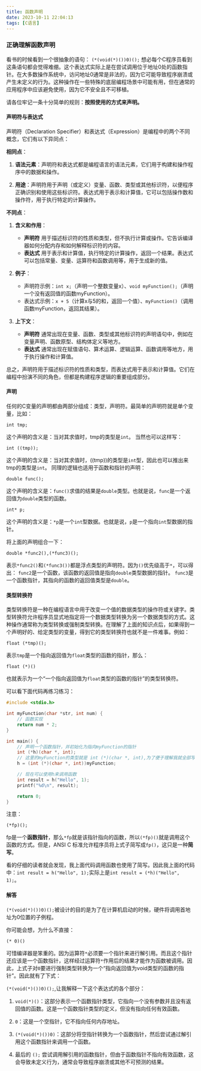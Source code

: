 ```yaml
---
title: 函数声明
date: 2023-10-11 22:04:13
tags: [C语言]
---
```



### 正确理解函数声明
看书的时候看到一个很抽象的语句：
`(*(void(*)())0)();`
想必每个C程序员看到这条语句都会觉得难绷。这个表达式实际上是在尝试调用位于地址0处的函数指针。在大多数操作系统中，访问地址0通常是非法的，因为它可能导致程序崩溃或产生未定义的行为。这种操作在一些特殊的底层编程场景中可能有用，但在通常的应用程序中应该避免使用，因为它不安全且不可移植。
<!-- more -->


请各位牢记一条十分简单的规则：**按照使用的方式来声明。**
#### 声明符与表达式
声明符（Declaration Specifier）和表达式（Expression）是编程中的两个不同概念，它们有以下异同点：

**相同点**：

1. **语法元素**：声明符和表达式都是编程语言的语法元素，它们用于构建和操作程序中的数据和操作。

2. **用途**：声明符用于声明（或定义）变量、函数、类型或其他标识符，以便程序正确识别和使用这些标识符。表达式用于表示和计算值，它可以包括操作数和操作符，用于执行特定的计算操作。

**不同点**：

1. **含义和作用**：
   - **声明符** 用于描述标识符的性质和类型，但不执行计算或操作。它告诉编译器如何分配内存和如何解释标识符的内容。
   - **表达式** 用于表示和计算值，执行特定的计算操作，返回一个结果。表达式可以包括常量、变量、运算符和函数调用等，用于生成新的值。

2. **例子**：
   - 声明符示例：`int x;`（声明一个整数变量x）、`void myFunction();`（声明一个没有返回值的函数myFunction）。
   - 表达式示例：`x + 5`（计算x与5的和，返回一个值）、`myFunction()`（调用函数myFunction，返回其结果）。

3. **上下文**：
   - **声明符** 通常出现在变量、函数、类型或其他标识符的声明语句中，例如在变量声明、函数原型、结构体定义等地方。
   - **表达式** 通常出现在赋值语句、算术运算、逻辑运算、函数调用等地方，用于执行操作和计算值。

总之，声明符用于描述标识符的性质和类型，而表达式用于表示和计算值。它们在编程中扮演不同的角色，但都是构建程序逻辑的重要组成部分。

#### 声明
任何的C变量的声明都由两部分组成：类型，声明符。最简单的声明符就是单个变量，比如：

`int tmp;`

这个声明的含义是：当对其求值时，tmp的类型是`int`。
当然也可以这样写：

`int ((tmp));`

这个声明的含义是：当对其求值时，((tmp))的类型是`int`型，因此也可以推出来tmp的类型是`int`。
同理的逻辑也适用于函数和指针的声明：

`double func();`

这个声明的含义是：`func()`求值的结果是`double`类型。也就是说，`func`是一个返回值为`double`类型的函数。

`int* p;`

这个声明的含义是：`*p`是一个`int`型数据。也就是说，`p`是一个指向`int`型数据的指针。

将上面的声明组合一下：

`double *func2(),(*func3)();`

表示`*func2()`和`(*func3())`都是浮点类型的声明符。因为`()`优先级高于`*`，可以得出：
`func2`是一个函数，该函数的返回值是指向`double`类型数据的指针。
`func3`是一个函数指针，其指向的函数的返回值类型是`double`。

#### 类型转换符

类型转换符是一种在编程语言中用于改变一个值的数据类型的操作符或关键字。类型转换符允许程序员显式地指定将一个数据类型转换为另一个数据类型的方式。这种操作通常称为类型转换或强制类型转换。在理解了上面的知识点后，如果得到一个声明好的、给定类型的变量，得到它的类型转换符也就不是一件难事。例如：

`float (*tmp)();`

表示`tmp`是一个指向返回值为`float`类型的函数的指针，那么：

`float (*)()`

也就表示为一个“一个指向返回值为`float`类型的函数的指针”的类型转换符。

可以看下面代码再练习练习：
```c
#include <stdio.h>

int myFunction(char *str, int num) {
    // 函数实现
    return num * 2;
}

int main() {
    // 声明一个函数指针，并初始化为指向myFunction的指针
    int (*h)(char *, int);
    // 这里的myFunction的类型就是 int (*)(char *, int),为了便于理解我就全部写出来了
    h = (int (*)(char *, int))myFunction;

    // 现在可以使用h来调用函数
    int result = h("Hello", 1);
    printf("%d\n", result);

    return 0;
}

```
注意：

`(*fp)();`

fp是一个**函数指针**，那么`*fp`就是该指针指向的函数，所以`(*fp)()`就是调用这个函数的方式。但是，ANSI C 标准允许程序员将上式子简写成`fp()`，这只是一种**简写**。

看的仔细的读者就会发现，我上面代码调用函数也使用了简写。因此我上面的代码中：`int result = h("Hello", 1);`实际上是`int result = (*h)("Hello", 1);`。

#### 解答
`(*(void(*)())0)();`被设计的目的是为了在计算机启动的时候，硬件将调用首地址为0位置的子例程。

你可能会想，为什么不直接：

`(* 0)()`

可惜编译器是笨重的。因为运算符`*`必须要一个指针来进行解引用。而且这个指针还应该是一个函数指针，这样经过运算符`*`作用后的结果才能作为函数被调用。因此，上式子对`0`要进行强制类型转换为一个“指向返回值为void类型的函数的指针”。因此就有了下式：

`(*(void(*)())0)();`,让我解释一下这个表达式的各个部分：

1. `void(*)()`：这部分表示一个函数指针类型，它指向一个没有参数并且没有返回值的函数。这是一个函数指针类型的定义，但没有指向任何有效函数。

2. `0`：这是一个空指针，它不指向任何内存地址。

3. `(*(void(*)())0)`：这部分将空指针转换为一个函数指针，然后尝试通过解引用这个函数指针来调用一个函数。

4. 最后的 `();` 尝试调用解引用的函数指针，但由于函数指针不指向有效函数，这会导致未定义行为，通常会导致程序崩溃或其他不可预测的结果。






